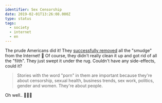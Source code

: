 ```yaml
---
identifier: Sex Censorship
date: 2019-02-01T13:26:08.000Z
type: status
tags:
  - society
  - internet
  - en
---
```


The prude Americans did it! They [successfully removed](https://www.engadget.com/2019/01/31/sex-censorship-killed-internet-fosta-sesta/) all the "smudge" from the Internet! 🎉 Of course, they didn't really clean it up and got rid of all the "filth". They just swept it under the rug. Couldn't have any side-effects, could it?

> Stories with the word "porn" in them are important because they're about censorship, sexual health, business trends, sex work, politics, gender and women. They're about people.

Oh well.. 🤷🏻‍♂️
